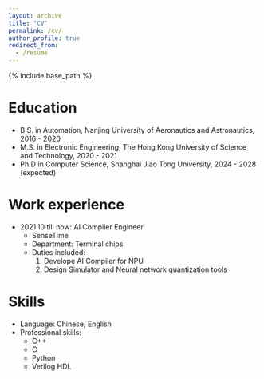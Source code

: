 ```yaml
---
layout: archive
title: "CV"
permalink: /cv/
author_profile: true
redirect_from:
  - /resume
---
```


{% include base_path %}

Education
======
* B.S. in Automation, Nanjing University of Aeronautics and Astronautics, 2016 - 2020
* M.S. in Electronic Engineering, The Hong Kong University of Science and Technology, 2020 - 2021
* Ph.D in Computer Science, Shanghai Jiao Tong University, 2024 - 2028 (expected)

Work experience
======
* 2021.10 till now: AI Compiler Engineer
  * SenseTime
  * Department: Terminal chips
  * Duties included: 
    1. Develope AI Compiler for NPU
    2. Design Simulator and Neural network quantization tools
  
Skills
======
* Language: Chinese, English
* Professional skills:
  * C++
  * C
  * Python
  * Verilog HDL

<!-- Publications
======
  <ul>{% for post in site.publications %}
    {% include archive-single-cv.html %}
  {% endfor %}</ul>
  
Talks
======
  <ul>{% for post in site.talks %}
    {% include archive-single-talk-cv.html %}
  {% endfor %}</ul>
  
Teaching
======
  <ul>{% for post in site.teaching %}
    {% include archive-single-cv.html %}
  {% endfor %}</ul>
  
Service and leadership
======
* Currently signed in to 43 different slack teams -->
